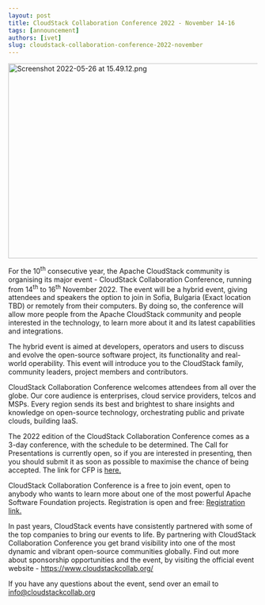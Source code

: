 ```yaml
---
layout: post
title: CloudStack Collaboration Conference 2022 - November 14-16
tags: [announcement]
authors: [ivet]
slug: cloudstack-collaboration-conference-2022-november
---
```

<a href="/img/imported/c8eec338-5d20-4e46-80d3-376294e441f0"><img src="/img/imported/c8eec338-5d20-4e46-80d3-376294e441f0" alt="Screenshot 2022-05-26 at 15.49.12.png" width="750" height="393" /></a>
<p>For the 10<sup>th</sup> consecutive year, the Apache CloudStack community is organising its major event - CloudStack Collaboration Conference, running from 14<sup>th</sup> to 16<sup>th</sup> November 2022. The event will be a hybrid event, giving attendees and speakers the option to join in Sofia, Bulgaria (Exact location TBD) or remotely from their computers. By doing so, the conference will allow more people from the Apache CloudStack community and people interested in the technology, to learn more about it and its latest capabilities and integrations.</p>
<p>The hybrid event is aimed at developers, operators and users to discuss and evolve the open-source software project, its functionality and real-world operability. This event will introduce you to the CloudStack family, community leaders, project members and contributors.</p>
<p>CloudStack Collaboration Conference welcomes attendees from all over the globe. Our core audience is enterprises, cloud service providers, telcos and MSPs. Every region sends its best and brightest to share insights and knowledge on open-source technology, orchestrating public and private clouds, building IaaS.</p>
<p>The 2022 edition of the CloudStack Collaboration Conference comes as a 3-day conference, with the schedule to be determined. The Call for Presentations is currently open, so if you are interested in presenting, then you should submit it as soon as possible to maximise the chance of being accepted. The link for CFP is <a href="https://docs.google.com/forms/d/e/1FAIpQLSeE2o9IZTVHaPvsBJXQW2gZjZqxjZ7CynUJb9MZ22s7uyzyDA/viewform">here.</a></p>
<p>CloudStack Collaboration Conference is a free to join event, open to anybody who wants to learn more about one of the most powerful Apache Software Foundation projects. Registration is open and free: <a href="https://events.hubilo.com/cloudstack-collaboration-conference-2022/register">Registration link.</a></p>
<p>In past years, CloudStack events have consistently partnered with some of the top companies to bring our events to life. By partnering with CloudStack Collaboration Conference you get brand visibility into one of the most dynamic and vibrant open-source communities globally. Find out more about sponsorship opportunities and the event, by visiting the official event website - <a href="https://www.cloudstackcollab.org/">https://www.cloudstackcollab.org/</a></p>
<p>If you have any questions about the event, send over an email to <a href="mailto:info@cloudstackcollab.org">info@cloudstackcollab.org</a></p>
<p>&nbsp;</p>
